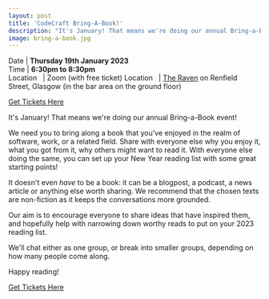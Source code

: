 ```yaml
---
layout: post
title: 'CodeCraft Bring-A-Book!'
description: "It's January! That means we're doing our annual Bring-a-Book event!"
image: bring-a-book.jpg
---
```


Date | **Thursday 19th January 2023** <br>
Time | **6:30pm to 8:30pm**<br>
Location &nbsp; | Zoom (with free ticket)
Location &nbsp; | <a href="https://goo.gl/maps/vWn1J">The Raven</a> on Renfield Street, Glasgow (in the bar area on the ground floor)

[Get Tickets Here](https://www.eventbrite.co.uk/e/codecraft-bring-a-book-tickets-514766930747)

It's January! That means we're doing our annual Bring-a-Book event!

We need you to bring along a book that you've enjoyed in the realm of software, work, or a related field. Share with everyone else why you enjoy it, what you got from it, why others might want to read it. With everyone else doing the same, you can set up your New Year reading list with some great starting points!

It doesn't even _have_ to be a book: it can be a blogpost, a podcast, a news article or anything else worth sharing. We recommend that the chosen texts are non-fiction as it keeps the conversations more grounded.

Our aim is to encourage everyone to share ideas that have inspired them, and hopefully help with narrowing down worthy reads to put on your 2023 reading list.

We'll chat either as one group, or break into smaller groups, depending on how many people come along.

Happy reading!

[Get Tickets Here](https://www.eventbrite.co.uk/e/codecraft-bring-a-book-tickets-514766930747)
